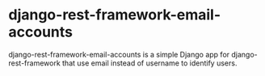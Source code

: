 # django-rest-framework-email-accounts
django-rest-framework-email-accounts is a simple Django app for django-rest-framework that use email instead of username to identify users.

